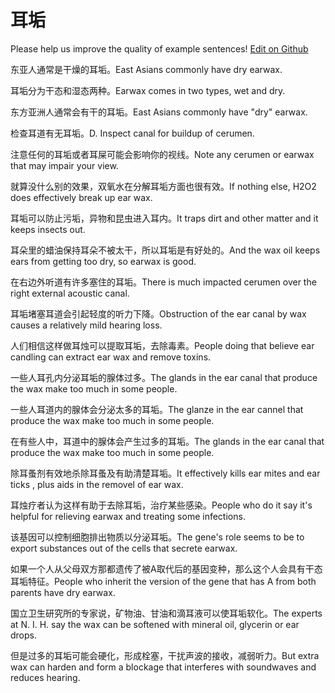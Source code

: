 # 耳垢

Please help us improve the quality of example sentences! [Edit on Github](https://github.com/jiyushe/jiyu-example-sentence-source/blob/main/chinese/ergou.md)

<p><span class="chinese">东亚人通常是干燥的耳垢。</span><span class="english">East Asians commonly have dry earwax.</span></p>

<p><span class="chinese">耳垢分为干态和湿态两种。</span><span class="english">Earwax comes in two types, wet and dry.</span></p>

<p><span class="chinese">东方亚洲人通常会有干的耳垢。</span><span class="english">East Asians commonly have "dry" earwax.</span></p>

<p><span class="chinese">检查耳道有无耳垢。</span><span class="english">D. Inspect canal for buildup of cerumen.</span></p>

<p><span class="chinese">注意任何的耳垢或者耳屎可能会影响你的视线。</span><span class="english">Note any cerumen or earwax that may impair your view.</span></p>

<p><span class="chinese">就算没什么别的效果，双氧水在分解耳垢方面也很有效。</span><span class="english">If nothing else, H2O2 does effectively break up ear wax.</span></p>

<p><span class="chinese">耳垢可以防止污垢，异物和昆虫进入耳内。</span><span class="english">It traps dirt and other matter and it keeps insects out.</span></p>

<p><span class="chinese">耳朵里的蜡油保持耳朵不被太干，所以耳垢是有好处的。</span><span class="english">And the wax oil keeps ears from getting too dry, so earwax is good.</span></p>

<p><span class="chinese">在右边外听道有许多塞住的耳垢。</span><span class="english">There is much impacted cerumen over the right external acoustic canal.</span></p>

<p><span class="chinese">耳垢堵塞耳道会引起轻度的听力下降。</span><span class="english">Obstruction of the ear canal by wax causes a relatively mild hearing loss.</span></p>

<p><span class="chinese">人们相信这样做耳烛可以提取耳垢，去除毒素。</span><span class="english">People doing that believe ear candling can extract ear wax and remove toxins.</span></p>

<p><span class="chinese">一些人耳孔内分泌耳垢的腺体过多。</span><span class="english">The glands in the ear canal that produce the wax make too much in some people.</span></p>

<p><span class="chinese">一些人耳道内的腺体会分泌太多的耳垢。</span><span class="english">The glanze in the ear cannel that produce the wax make too much in some people.</span></p>

<p><span class="chinese">在有些人中，耳道中的腺体会产生过多的耳垢。</span><span class="english">The  glands in the ear  canal that produce the wax make too much in some people.</span></p>

<p><span class="chinese">除耳蚤剂有效地杀除耳蚤及有助清楚耳垢。</span><span class="english">It effectively kills ear mites and ear ticks , plus aids in the removel of ear wax.</span></p>

<p><span class="chinese">耳烛疗者认为这样有助于去除耳垢，治疗某些感染。</span><span class="english">People who do it say it's helpful for relieving earwax and treating some infections.</span></p>

<p><span class="chinese">该基因可以控制细胞排出物质以分泌耳垢。</span><span class="english">The gene's role seems to be to export substances out of the cells that secrete earwax.</span></p>

<p><span class="chinese">如果一个人从父母双方那都遗传了被A取代后的基因变种，那么这个人会具有干态耳垢特征。</span><span class="english">People who inherit the version of the gene that has A from both parents have dry earwax.</span></p>

<p><span class="chinese">国立卫生研究所的专家说，矿物油、甘油和滴耳液可以使耳垢软化。</span><span class="english">The experts at N. I. H. say the wax can be softened with mineral oil, glycerin or ear drops.</span></p>

<p><span class="chinese">但是过多的耳垢可能会硬化，形成栓塞，干扰声波的接收，减弱听力。</span><span class="english">But extra wax can harden and form a blockage that interferes with soundwaves and reduces hearing.</span></p>

